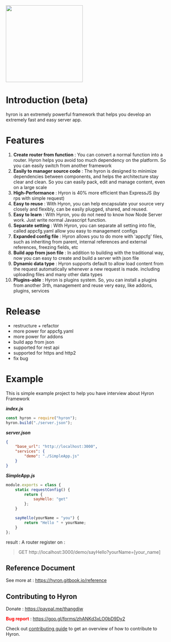 <img src='https://i.imgur.com/mAjPWAu.png' width='240px'/>

# Introduction (beta)

hyron is an extremely powerful framework that helps you develop an extremely fast and easy server app.

# Features

1.  **Create router from function** : You can convert a normal function into a router. Hyron helps you avoid too much dependency on the platform. So you can easily switch from another framework
2.  **Easily to manager source code** : The hyron is designed to minimize dependencies between components, and helps the architecture stay clear and clean. So you can easily pack, edit and manage content, even on a large scale
3.  **High-Performance** : Hyron is 40% more efficient than ExpressJS (by rps with simple request)
4.  **Easy to reuse** : With Hyron, you can help encapsulate your source very closely and flexibly, can be easily plugged, shared, and reused.
5.  **Easy to learn** : With Hyron, you do not need to know how Node Server work. Just write normal Javascript function.
6.  **Separate setting** : With Hyron, you can separate all setting into file, called appcfg.yaml allow you easy to management configs
7.  **Expanded config file** : Hyron allows you to do more with 'appcfg' files, such as inheriting from parent, internal references and external references, freezing fields, etc
8.  **Build app from json file** : In addition to building with the traditional way, now you can easy to create and build a server with json file
9.  **Dynamic data type** : Hyron supports default to allow load content from the request automatically whenever a new request is made. including uploading files and many other data types
10. **Plugins-able** : Hyron is plugins system. So, you can install a plugins from another 3rth, management and reuse very easy, like addons, plugins, services

# Release

-   restructure + refactor
-   more power for appcfg.yaml
-   more power for addons
-   build app from json
-   supported for rest api
-   supported for https and http2
-   fix bug

# Example

This is simple example project to help you have interview about Hyron Framework

**_index.js_**

```js
const hyron = require("hyron");
hyron.build("./server.json");
```

**_server.json_**

```json
{
    "base_url": "http://localhost:3000",
    "services": {
        "demo": "./SimpleApp.js"
    }
}
```

**_SimpleApp.js_**

```js
module.exports = class {
    static requestConfig() {
        return {
            sayHello: "get"
        };
    }

    sayHello(yourName = "you") {
        return "Hello " + yourName;
    }
};
```

result :
A router register on :

> GET http://localhost:3000/demo/sayHello?yourName=[your_name]

## Reference Document

See more at : https://hyron.gitbook.io/reference

## Contributing to Hyron

Donate : https://paypal.me/thangdjw

<b style="color : red"> Bug report</b> : https://goo.gl/forms/zhANKd3xLO0bD9Dy2

Check out [contributing guide](https://github.com/hyron-group/hyron/blob/master/CONTRIBUTING.md) to get an overview of how to contribute to Hyron.
